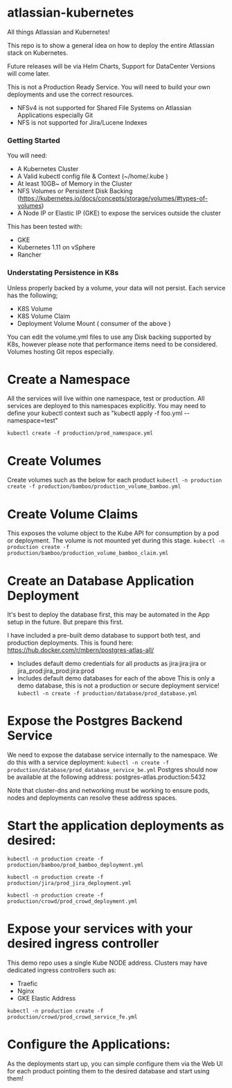 # atlassian-kubernetes
All things Atlassian and Kubernetes!

This repo is to show a general idea on how to deploy the entire Atlassian stack on Kubernetes.

Future releases will be via Helm Charts, Support for DataCenter Versions will come later.

This is not a Production Ready Service. You will need to build your own deployments and use the correct resources.
* NFSv4 is not supported for Shared File Systems on Atlassian Applications especially Git
* NFS is not supported for Jira/Lucene Indexes

### Getting Started ###
You will need:
* A Kubernetes Cluster
* A Valid kubectl config file & Context (~/home/.kube )
* At least 10GB~ of Memory in the Cluster
* NFS Volumes or Persistent Disk Backing (https://kubernetes.io/docs/concepts/storage/volumes/#types-of-volumes)
* A Node IP or Elastic IP (GKE) to expose the services outside the cluster

This has been tested with:
* GKE
* Kubernetes 1.11 on vSphere
* Rancher

### Understating Persistence in K8s ###
Unless properly backed by a volume, your data will not persist. Each service has the following;
* K8S Volume
* K8S Volume Claim
* Deployment Volume Mount ( consumer of the above )

You can edit the volume.yml files to use any Disk backing supported by K8s, however please note that performance items need to be considered. Volumes hosting Git repos especially.

# Create a Namespace
All the services will live within one namespace, test or production. All services are deployed to this namespaces explicitly.
You may need to define your kubectl context such as "kubectl apply -f foo.yml --namespace=test" 

```kubectl create -f production/prod_namespace.yml```

# Create Volumes
Create volumes such as the below for each product
```kubectl -n production create -f production/bamboo/production_volume_bamboo.yml```

# Create Volume Claims 
This exposes the volume object to the Kube API for consumption by a pod or deployment. The volume is not mounted yet during this stage.
```kubectl -n production create -f production/bamboo/production_volume_bamboo_claim.yml```

# Create an Database Application Deployment
It's best to deploy the database first, this may be automated in the App setup in the future. But prepare this first.

I have included a pre-built demo database to support both test, and production deployments. This is found here: https://hub.docker.com/r/mbern/postgres-atlas-all/ 
* Includes default demo credentials for all products as jira:jira:jira or jira_prod:jira_prod:jira:prod
* Includes default demo databases for each of the above
This is only a demo database, this is not a production or secure deployment service!
 ```kubectl -n create -f production/database/prod_database.yml```

# Expose the Postgres Backend Service
We need to expose the database service internally to the namespace. We do this with a service deployment:
```kubectl -n create -f production/database/prod_database_service_be.yml```
Postgres should now be available at the following address: postgres-atlas.production:5432

Note that cluster-dns and networking must be working to ensure pods, nodes and deployments can resolve these address spaces.

# Start the application deployments as desired:
```kubectl -n production create -f production/bamboo/prod_bamboo_deployment.yml```

```kubectl -n production create -f production/jira/prod_jira_deployment.yml```

```kubectl -n production create -f production/crowd/prod_crowd_deployment.yml```

# Expose your services with your desired ingress controller
This demo repo uses a single Kube NODE address. Clusters may have dedicated ingress controllers such as:
* Traefic
* Nginx
* GKE Elastic Address

```kubectl -n production create -f production/crowd/prod_crowd_service_fe.yml```

# Configure the Applications:
As the deployments start up, you can simple configure them via the Web UI for each product pointing them to the desired database and start using them! 


